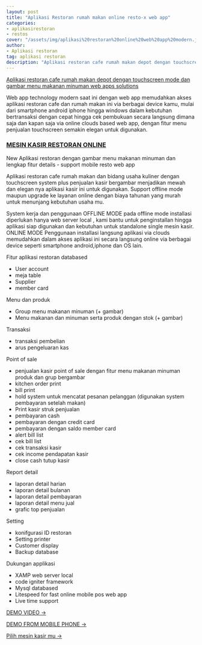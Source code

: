 ```yaml
---
layout: post
title: "Aplikasi Restoran rumah makan online resto-x web app"
categories: 
- aplikasirestoran
- restos
cover: "/assets/img/aplikasi%20restoran%20online%20web%20app%20modern.jpg"
author:
- Aplikasi restoran
tag: aplikasi restoran
description: "Aplikasi restoran cafe rumah makan depot dengan touchscreen mode dan gambar menu makanan minuman web apps solutions"
---
```

[Aplikasi restoran cafe rumah makan depot dengan touchscreen mode dan gambar menu makanan minuman web apps solutions](/aplikasirestoran/restos/2020/07/05/restox.html) 

Web app technology modern saat ini dengan web app memudahkan akses aplikasi restoran cafe dan rumah makan ini via berbagai device kamu, mulai dari smartphone android iphone hingga windows dalam kebutuhan bertransaksi dengan cepat hingga cek pembukuan secara langsung dimana saja dan kapan saja via online clouds based web app, dengan fitur menu penjualan touchscreen semakin elegan untuk digunakan.

### **[MESIN KASIR RESTORAN ONLINE](/aplikasirestoran/restos/2020/07/05/restox.html)**


New Aplikasi restoran dengan gambar menu makanan minuman dan lengkap fitur details - support mobile resto web app

Aplikasi restoran cafe rumah makan dan bidang usaha kuliner dengan touchscreen system plus penjualan kasir bergambar menjadikan mewah dan elegan nya aplikasi kasir ini untuk digunakan.
Support offline mode maupun upgrade ke layanan online dengan biaya tahunan yang murah untuk menunjang kebutuhan usaha mu.

System kerja dan penggunaan
OFFLINE MODE
pada offline mode installasi diperlukan hanya web server local , kami bantu untuk penginstallan hingga aplikasi siap digunakan dan kebutuhan untuk standalone single mesin kasir.
ONLINE MODE
Penggunaan installasi langsung aplikasi via clouds memudahkan dalam akses aplikasi ini secara langsung online via berbagai device seperti smartphone android,iphone dan OS lain.

Fitur aplikasi restoran
databased
+ User account
+ meja table
+ Supplier
+ member card

Menu dan produk
+ Group menu makanan minuman (+ gambar)
+ Menu makanan dan minuman serta produk dengan stok (+ gambar)

Transaksi
+ transaksi pembelian
+ arus pengeluaran kas

Point of sale
+ penjualan kasir point of sale dengan fitur menu makanan minuman produk dan grup bergambar
+ kitchen order print
+ bill print
+ hold system untuk mencatat pesanan pelanggan (digunakan system pembayaran setelah makan)
+ Print kasir struk penjualan
+ pembayaran cash
+ pembayaran dengan credit card
+ pembayaran dengan saldo member card
+ alert bill list
+ cek bill list
+ cek transaksi kasir
+ cek income pendapatan kasir
+ close cash tutup kasir

Report detail
+ laporan detail harian
+ laporan detail bulanan
+ laporan detail pembayaran
+ laporan detail menu jual
+ grafic top penjualan

Setting
+ konifgurasi ID restoran
+ Setting printer
+ Customer display
+ Backup database

Dukungan applikasi
+ XAMP web server local
+ code igniter framework
+ Mysql databased
+ Litespeed for fast online mobile pos web app
+ Live time support

[DEMO VIDEO →](https://www.youtube.com/playlist?list=PLQDm6k9_HvYN5uzqK0AkwELTt3HkCQ8il)

[DEMO FROM MOBILE PHONE →](https://www.youtube.com/watch?v=CyCgLOCqvx0)

[Pilih mesin kasir mu →](/hardware)
